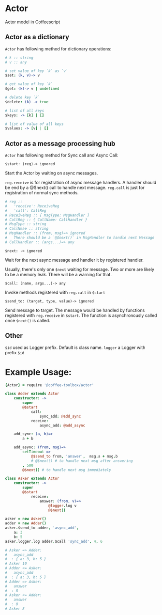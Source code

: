 # Actor
Actor model in Coffeescript

## Actor as a dictionary

`Actor` has following method for dictionary operations:

```coffeescript
# k :: string
# v :: any

# set value of key `k` as `v`
$set: (k, v)-> v

# get value of key `k`
$get: (k)-> v | undefined

# delete key `k`
$delete: (k) -> true

# list of all keys
$keys: -> [k] | []

# list of value of all keys
$values: -> [v] | []
```

## Actor as a message processing hub

`Actor` has following method for Sync call and Async Call:

`$start: (reg)-> ignored`

Start the Actor by waiting on async messages.

`reg.receive` is for registration of async message handlers.
A handler should be end by a @$next() call to handle next message.
`reg.call` is just for registration of normal sync methods.

```coffeescript
# reg ::
# 	'receive': ReceiveReg
# 	'call': CallReg
# ReceiveReg :: { MsgType: MsgHandler }
# CallReg :: { CallName: CallHandler }
# MsgType :: string
# CallNmae :: string
# MsgHandler :: (from, msg)=> ignored
# 	There should be a `@$next()` in MsgHandler to handle next Message
# CallHandler :: (args...)=> any
```
`$next: -> ignored`

Wait for the next async message and handler it by registered handler.

Usually, there's only one `$next` waiting for message. Two or more are likely
to be a memory leak. There will be a warning for that.

`$call: (name, args...)-> any`

Invoke methods registered with `reg.call` in `$start`

`$send_to: (target, type, value)-> ignored`

Send message to target.
The message would be handled by functions registered with `reg.receive` in
`$start`. The function is asynchronously called once `$next()` is called.

## Other
`$id` used as Logger prefix. Default is class name.
`logger` a Logger with prefix `$id`

# Example Usage:

```coffeescript
{Actor} = require '@coffee-toolbox/actor'

class Adder extends Actor
	constructor: ->
		super
		@$start
			call:
				sync_add: @add_sync
			receive:
				async_add: @add_async

	add_sync: (a, b)=>
		a + b

	add_async: (from, msg)=>
		setTimeout =>
			@$send_to from, 'answer',  msg.a + msg.b
			# @$next() # to handle next msg after answering
		, 500
		@$next() # to handle next msg immediately

class Asker extends Actor
	constructor: ->
		super
		@$start
			receive:
				answer: (from, v)=>
					@logger.log v
					@$next()

asker = new Asker()
adder = new Adder()
asker.$send_to adder, 'async_add',
	a: 3
	b: 5
asker.logger.log adder.$call 'sync_add', 4, 6

# Asker => Adder:
#   async_add
#  : { a: 3, b: 5 }
# Asker 10
# Adder <= Asker:
#   async_add
#  : { a: 3, b: 5 }
# Adder => Asker:
#   answer
#  : 8
# Asker <= Adder:
#   answer
#  : 8
# Asker 8
```

